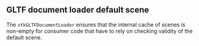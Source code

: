 ## GLTF document loader default scene

The `vtkGLTFDocumentLoader` ensures that the internal cache of scenes is non-empty for consumer code
that have to rely on checking validity of the default scene.

